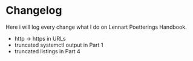# Changelog

Here i will log every change what I do on Lennart Poetterings Handbook.

* http -> https in URLs
* truncated systemctl output in Part 1
* truncated listings in Part 4

